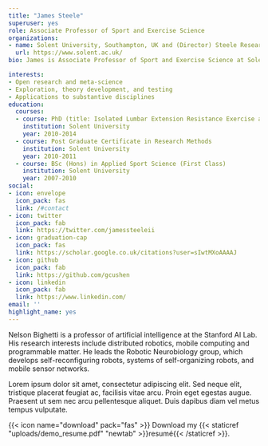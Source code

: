 ```yaml
---
title: "James Steele"
superuser: yes
role: Associate Professor of Sport and Exercise Science
organizations:
- name: Solent University, Southampton, UK and (Director) Steele Research Limited
  url: https://www.solent.ac.uk/
bio: James is Associate Professor of Sport and Exercise Science at Solent University, and Director of Steele Research Limited. He has extensive research and consultancy experience in physical activity, exercise, and sport; working with elite athletes across a range of sports, the general population across the lifespan, and both those who are healthy and diseased. His experiences are varied and interdisciplinary with a focus on problem solving across domains; as such he has expertise in a wide range of research methodologies, study designs, and both quantitative, qualitative, and mixed method approaches to data analysis and synthesis. James has led across numerous large research projects both within academia and the public and private sectors, published and provided invited talks across a range of areas relating to physical activity, exercise, and sport, served on a number of national expert panels and working groups, is an editor and reviewer for several journals, and has been involved in the founding of several societies within the field.

interests:
- Open research and meta-science
- Exploration, theory development, and testing
- Applications to substantive disciplines
education:
  courses:
  - course: PhD (title: Isolated Lumbar Extension Resistance Exercise as an Intervention for Chronic Low Back Pain)
    institution: Solent University
    year: 2010-2014
  - course: Post Graduate Certificate in Research Methods
    institution: Solent University
    year: 2010-2011
  - course: BSc (Hons) in Applied Sport Science (First Class)
    institution: Solent University
    year: 2007-2010
social:
- icon: envelope
  icon_pack: fas
  link: /#contact
- icon: twitter
  icon_pack: fab
  link: https://twitter.com/jamessteeleii
- icon: graduation-cap
  icon_pack: fas
  link: https://scholar.google.co.uk/citations?user=sIwtMXoAAAAJ
- icon: github
  icon_pack: fab
  link: https://github.com/gcushen
- icon: linkedin
  icon_pack: fab
  link: https://www.linkedin.com/
email: ''
highlight_name: yes
---
```


Nelson Bighetti is a professor of artificial intelligence at the Stanford AI Lab. His research interests include distributed robotics, mobile computing and programmable matter. He leads the Robotic Neurobiology group, which develops self-reconfiguring robots, systems of self-organizing robots, and mobile sensor networks.

Lorem ipsum dolor sit amet, consectetur adipiscing elit. Sed neque elit, tristique placerat feugiat ac, facilisis vitae arcu. Proin eget egestas augue. Praesent ut sem nec arcu pellentesque aliquet. Duis dapibus diam vel metus tempus vulputate.

{{< icon name="download" pack="fas" >}} Download my {{< staticref "uploads/demo_resume.pdf" "newtab" >}}resumé{{< /staticref >}}.
